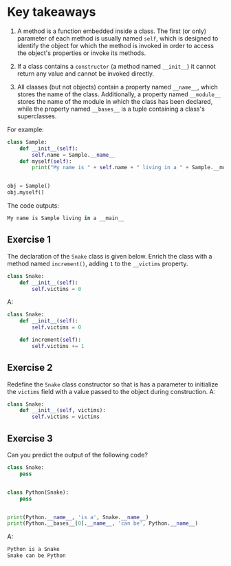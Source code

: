 # Key takeaways

1. A method is a function embedded inside a class. The first (or only) parameter of each method is usually named `self`, which is designed to identify the object for which the method is invoked in order to access the object's properties or invoke its methods.


2. If a class contains a `constructor` (a method named `__init__`) it cannot return any value and cannot be invoked directly.


3. All classes (but not objects) contain a property named `__name__`, which stores the name of the class. Additionally, a property named `__module__` stores the name of the module in which the class has been declared, while the property named `__bases__` is a tuple containing a class's superclasses.

For example:
```py
class Sample:
    def __init__(self):
        self.name = Sample.__name__
    def myself(self):
        print("My name is " + self.name + " living in a " + Sample.__module__)


obj = Sample()
obj.myself()
```

The code outputs:
```s
My name is Sample living in a __main__
```

## Exercise 1
The declaration of the `Snake` class is given below. Enrich the class with a method named `increment()`, adding `1` to the `__victims` property.
```py
class Snake:
    def __init__(self):
        self.victims = 0
```
A: 
```py
class Snake:
    def __init__(self):
        self.victims = 0

    def increment(self):
        self.victims += 1
```

## Exercise 2
Redefine the `Snake` class constructor so that is has a parameter to initialize the `victims` field with a value passed to the object during construction.
A: 
```py
class Snake:
    def __init__(self, victims):
        self.victims = victims	
```

## Exercise 3
Can you predict the output of the following code?
```py
class Snake:
    pass


class Python(Snake):
    pass


print(Python.__name__, 'is a', Snake.__name__)
print(Python.__bases__[0].__name__, 'can be', Python.__name__)
```
A:
```s
Python is a Snake
Snake can be Python
```